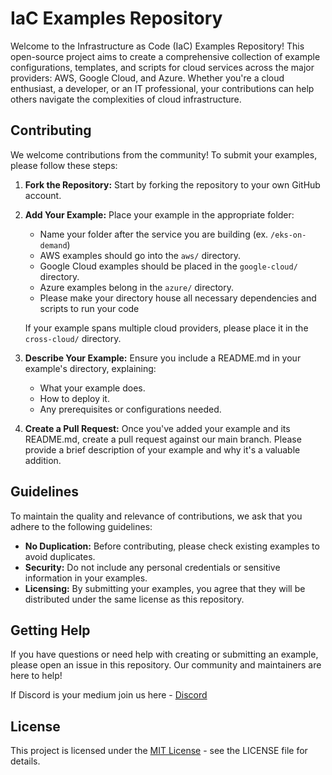 # IaC Examples Repository

Welcome to the Infrastructure as Code (IaC) Examples Repository! This open-source project aims to create a comprehensive collection of example configurations, templates, and scripts for cloud services across the major providers: AWS, Google Cloud, and Azure. Whether you're a cloud enthusiast, a developer, or an IT professional, your contributions can help others navigate the complexities of cloud infrastructure.

## Contributing

We welcome contributions from the community! To submit your examples, please follow these steps:

1. **Fork the Repository:** Start by forking the repository to your own GitHub account.

2. **Add Your Example:** Place your example in the appropriate folder:

   - Name your folder after the service you are building (ex. `/eks-on-demand`)
   - AWS examples should go into the `aws/` directory.
   - Google Cloud examples should be placed in the `google-cloud/` directory.
   - Azure examples belong in the `azure/` directory.
   - Please make your directory house all necessary dependencies and scripts to run your code

   If your example spans multiple cloud providers, please place it in the `cross-cloud/` directory.

3. **Describe Your Example:** Ensure you include a README.md in your example's directory, explaining:
   - What your example does.
   - How to deploy it.
   - Any prerequisites or configurations needed.
4. **Create a Pull Request:** Once you've added your example and its README.md, create a pull request against our main branch. Please provide a brief description of your example and why it's a valuable addition.

## Guidelines

To maintain the quality and relevance of contributions, we ask that you adhere to the following guidelines:

- **No Duplication:** Before contributing, please check existing examples to avoid duplicates.
- **Security:** Do not include any personal credentials or sensitive information in your examples.
- **Licensing:** By submitting your examples, you agree that they will be distributed under the same license as this repository.

## Getting Help

If you have questions or need help with creating or submitting an example, please open an issue in this repository. Our community and maintainers are here to help!

If Discord is your medium join us here - [Discord](https://discord.gg/hcU4ZAkUss)

## License

This project is licensed under the [MIT License](LICENSE) - see the LICENSE file for details.
